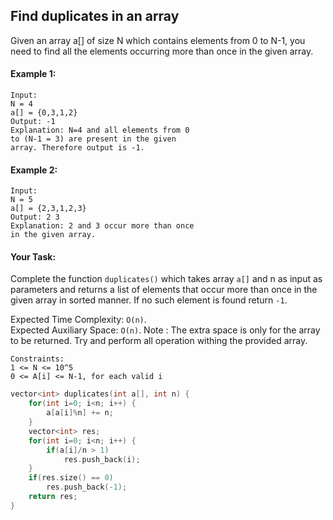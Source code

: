 ## Find duplicates in an array

Given an array a[] of size N which contains elements from 0 to N-1, you need to find all the elements occurring more than once in the given array.

#### Example 1:

```
Input:
N = 4
a[] = {0,3,1,2}
Output: -1
Explanation: N=4 and all elements from 0
to (N-1 = 3) are present in the given
array. Therefore output is -1.
```

#### Example 2:

```
Input:
N = 5
a[] = {2,3,1,2,3}
Output: 2 3
Explanation: 2 and 3 occur more than once
in the given array.
```

#### Your Task:

Complete the function `duplicates()` which takes array `a[]` and n as input as parameters and returns a list of elements that occur more than once in the given array in sorted manner. If no such element is found return `-1`.

Expected Time Complexity: `O(n)`.  
Expected Auxiliary Space: `O(n)`.
Note : The extra space is only for the array to be returned.
Try and perform all operation withing the provided array.

```
Constraints:
1 <= N <= 10^5
0 <= A[i] <= N-1, for each valid i
```

```c++
vector<int> duplicates(int a[], int n) {
    for(int i=0; i<n; i++) {
        a[a[i]%n] += n;
    }
    vector<int> res;
    for(int i=0; i<n; i++) {
        if(a[i]/n > 1)
            res.push_back(i);
    }
    if(res.size() == 0)
        res.push_back(-1);
    return res;
}

```
